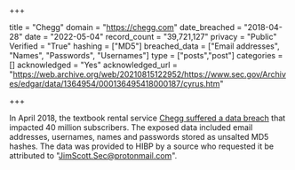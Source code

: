 +++

title = "Chegg"
domain = "https://chegg.com"
date_breached = "2018-04-28"
date = "2022-05-04"
record_count = "39,721,127"
privacy = "Public"
Verified = "True"
hashing = ["MD5"]
breached_data = ["Email addresses", "Names", "Passwords", "Usernames"]
type = ["posts","post"]
categories = []
acknowledged = "Yes"
acknowledged_url = "https://web.archive.org/web/20210815122952/https://www.sec.gov/Archives/edgar/data/1364954/000136495418000187/cyrus.htm"

+++


In April 2018, the textbook rental service <a href="https://techcrunch.com/2018/09/26/chegg-resets-40-million-user-passwords-after-data-breach/" target="_blank" rel="noopener">Chegg suffered a data breach</a> that impacted 40 million subscribers. The exposed data included email addresses, usernames, names and passwords stored as unsalted MD5 hashes. The data was provided to HIBP by a source who requested it be attributed to "JimScott.Sec@protonmail.com".

